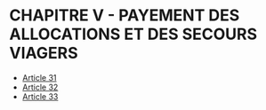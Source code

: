 # CHAPITRE V - PAYEMENT DES ALLOCATIONS ET DES SECOURS VIAGERS

- [Article 31](article-31.md)
- [Article 32](article-32.md)
- [Article 33](article-33.md)
